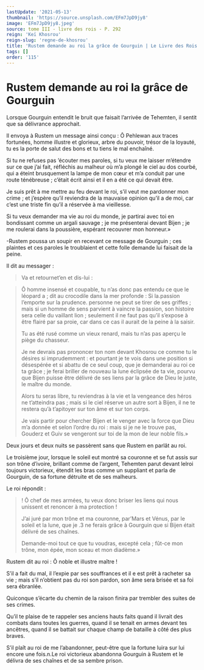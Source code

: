```yaml
---
lastUpdate: '2021-05-13'
thumbnail: 'https://source.unsplash.com/EFm7JpD9jy8'
image: 'EFm7JpD9jy8.jpeg'
source: tome III - livre des rois - P. 292
reign: 'Keï Khosrou'
reign-slug: 'regne-de-khosrou'
title: 'Rustem demande au roi la grâce de Gourguin | Le Livre des Rois | Shâhnâmeh'
tags: []
order: '115'
---
```


# Rustem demande au roi la grâce de Gourguin

Lorsque Gourguin entendit le bruit que faisait l’arrivée de Tehemten, il sentit que sa délivrance approchait.

Il envoya à Rustem un message ainsi conçu : Ô Pehlewan aux traces fortunées, homme illustre et glorieux, arbre du pouvoir, trésor de la loyauté, tu es la porte de salut des bons et tu tiens le mal enchaîné.

Si tu ne refuses pas ’écouter mes paroles, si tu veux me laisser m’étendre sur ce que j’ai fait, réfléchis au malheur où m’a plongé le ciel au dos courbé, qui a éteint brusquement la lampe de mon cœur et m’a conduit par une route ténébreuse ; c’était écrit ainsi et il en a été ce qui devait être.

Je suis prêt à me mettre au feu devant le roi, s’il veut me pardonner mon crime ; et j’espère qu’il reviendra de la mauvaise opinion qu’il a de moi, car c’est une triste fin qu’il a réservée à ma vieillesse.

Si tu veux demander ma vie au roi du monde, je partirai avec toi en bondissant comme un argali sauvage ; je me présenterai devant Bijen ; je me roulerai dans la poussière, espérant recouvrer mon honneur.»

-Rustem poussa un soupir en recevant ce message de Gourguin ; ces plaintes et ces paroles le troublaient et cette folle demande lui faisait de la peine.

Il dit au messager :

> Va et retournet’en et dis-lui :

> Ô homme insensé et coupable, tu n’as donc pas entendu ce que le léopard a ; dit au crocodile dans la mer profonde : Si la.passion l’emporte sur la prudence. personne ne peut se tirer de ses griffes ; mais si un homme de sens parvient à vaincre la passion, son histoire sera celle du vaillant lion ; seulement il ne faut pas qu’il s’expose à être flairé par sa proie, car dans ce cas il aurait de la peine à la saisir.
>
> Tu as été rusé comme un vieux renard, mais tu n’as pas aperçu le piège du chasseur.
>
> Je ne devrais pas prononcer ton nom devant Khosrou ce comme tu le désires si imprudemment : et pourtant je te vois dans une position si désespérée et si abattu de ce seul coup, que je demanderai au roi ce ta grâce ; je ferai briller de nouveau la lune éclipsée de ta vie, pourvu que Bijen puisse être délivré de ses liens par la grâce de Dieu le juste, le maître du monde.
>
> Alors tu seras libre, tu reviendras à la vie et la vengeance des héros ne t’atteindra pas ; mais si le ciel réserve un autre sort à Bijen, il ne te restera qu’à t’apitoyer sur ton âme et sur ton corps.
>
> Je vais partir pour chercher Bijen et le venger avec la force que Dieu m’a donnée et selon l’ordre du roi : mais si je ne le trouve pas, Gouderz et Guiv se vengeront sur toi de la mon de leur noble fils.»

Deux jours et deux nuits se passèrent sans que Rustem en parlât au roi.

Le troisième jour, lorsque le soleil eut montré sa couronne et se fut assis sur son trône d’ivoire, brillant comme de l’argent, Tehemten parut devant lelroi toujours victorieux, étendit les bras comme un suppliant et parla de Gourguin, de sa fortune détruite et de ses malheurs.

Le roi répondit :

> ! Ô chef de mes armées, tu veux donc briser les liens qui nous unissent et renoncer à ma protection !
>
> J’ai juré par mon trône et ma couronne, par’Mars et Vénus, par le soleil et la lune, que je .3 ne ferais grâce à Gourguin que si Bijen était délivré de ses chaînes.
>
> Demande-moi tout ce que tu voudras, excepté cela ; fût-ce mon trône, mon épée, mon sceau et mon diadème.»

Rustem dit au roi : Ô noble et illustre maître !

S’il a fait du mal, il l’expie par ses souffrances et il e est prêt à racheter sa vie ; mais s’il n’obtient pas du roi son pardon, son âme sera brisée et sa foi sera ébranlée.

Quiconque s’écarte du chemin de la raison finira par trembler des suites de ses crimes.

Qu’il te plaise de te rappeler ses anciens hauts faits quand il livrait des combats dans toutes les guerres, quand il se tenait en armes devant tes ancêtres, quand il se battait sur chaque champ de bataille à côté des plus braves.

S’il plaît au roi de me l’abandonner, peut-être que la fortune luira sur lui encore une fois.n.Le roi victorieux abandonna Gourguin à Rustem et le délivra de ses chaînes et de sa sembre prison.
